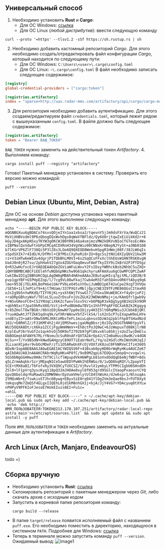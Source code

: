 ## Универсальный способ 
1. Необходимо установить **Rust** и **Cargo**:
	- Для ОС Windows: [ссылка](https://www.rust-lang.org/tools/install)
	- Для OC Linux (*любой дистрибутив*): ввести следующую команду 
```shell
curl --proto '=https' --tlsv1.2 -sSf https://sh.rustup.rs | sh
```
2. Необходимо добавить кастомный репозиторий *Cargo*. Для этого необходимо создать/отредактировать файл конфигурации *Cargo*, который находится по следующему пути:
	- Для ОС Windows: `C:\Users\<user>\.cargo\config.toml`
	- Для ОС Linux: `~\.cargo\config.toml`
	В файл необходимо записать следующее содержимое:
```toml
[registry]
global-credential-providers = ["cargo:token"]

[registries.artifactory]
index = "sparse+http://uav.radar-mms.com/artifactory/api/cargo/cargo-main/index/"
```
3. Для репозитория необходимо добавить аутентификацию. Для этого создаем/редактируем файл `credentials.toml`, который лежит рядом с вышеуказанным `config.toml`. В файле должно быть следующее содержимое:
```toml
[registries.artifactory]
token = "Bearer ВАШ_ТОКЕН"
```
`ВАШ_ТОКЕН` нужно заменить на действительный токен *Artifactory*.
4. Выполняем команду:
```shell
cargo install puff --registry "artifactory"   
```

Готово! Пакетный менеджер установлен в систему. Проверить его версию можно командой:
```shell
puff --version
```

## Debian Linux (Ubuntu, Mint, Debian, Astra)
Для ОС на основе *Debian* доступна установка через пакетный менеджер **apt**.
Для этого выполняем следующую команду:
```shell
echo "-----BEGIN PGP PUBLIC KEY BLOCK-----
mQGNBGXuu6gBDACo74sxsQOjeIYn1aa1xbsa2/tqevnY5jJm9dsFXrVa/WuQCz21
MxViXHBVxdml9P6zQbogEQsWvhDgs8qWaVfBFldz/Qy6U8rjtqwZxEiUikKd2r+6
kGyJD4gxAKpN5xyTKYW3gOKCWJB0YRN146a4smjmzsMW2kOKVvNIoCfGTesEc4Wx
vIBPNalQxVdwFtnbPpCMCq4CDXRnH34VgVWio90CNNxKr6BepNJYySt+a3Nb0180
b7lKGrVP6ZlF738Qi5P3lZ8s3LOo6Q9QXEOD8WebvHSpgR1HWej08F/38JLW6qIs
xSpdSXIk7r4IdO/K/DfMnl+CBfMScCXyhoRi8rZU+8gcSs2tNUi8XIyQbV21kw3M
rz+V3iHTw6eWIUu4dgrjP1TQbBhLM0VI+6s2SqQCsFFxXclhhEUsW1HN7RSK8vgN
Ua4J0n0jR27su/2phHakV27gUx4ZOGYOaq8mvuFAmFTkyI5Y9iIkBrU2PJPfD5gz
Q+R32wHufxcEJrUAEQEAAbQeZGViaWFuLWxvY2FsIDxyYWRhckBsb2NhbC5uZXQ+
iQHYBBMBCABCFiEElehfuNQbGpNKchw9G61qkchyruAFAmXuu6gCGwMFCQPCZwAF
CwkIBwIDIgIBBhUKCQgLAgQWAgMBAh4HAheAAAoJEButapHIcq7gitML/iQO3B/8
pvp1gpYBF+G5PHpEZop/l/7cg9VL08wFkaj7Cwb4eM3Ifah5Q4nvOR6YtAbyq9q6
lmo+953EjTELA9LBoPmGeiOArPVbLeO45snYOujJuWBD1p6T42uCpe29zgT3VVQo
/SE56+1itJePCof9+AjtTHUam/337PXGtvMbljQpjCNE3I9TFzME86OGsCItmxRO
oJsIg9b5nYwRKdQ/TIYYKjKL+yxXt6WjTVswGl7jlhGxu5HuWE8CX+f4yQ+joPJj
+raDRpGBhzyWaf/TOloL5LuuZrDsuFnjUsZGLK23WDWoNMaj+jo/KAmQfrlgwb9y
Y+NSvGResFC0+CS2YRUqCiXkKZcfwovlGsv5V/+bOPBpR3xkQgSygXB1kU2kV9OM
+qbhNSxcYJpaS9kRvX0O/Vztj4+PudBUm8w7BV1x1hhfPFqAFYOCXakB2k2Kgqyq
kr85ZHolTOw7BG8r/0bVzE0j6mwNY7pp0eIOjzy4H3I5lt6RqMWiu3JCbbkBjQRl
7ruoAQwAtJfTZkKSqdnq9k/wfXRrWAnwYbfZ+lkS4/lsX2nScP7uIXapwH9oLHYe
sndEtyZ3+aA5rONw56MGJKKCoMbxTeFL1miuLqbnso5DzWJq2pblFhp8TSHadNzd
163/+D8RHlZ//F31KMF4h2j4VjEM5hwesjgaUNgBbsrj0zIOy26SGTbNN6YpyVfi
WUJ5OQXA8Dt/cX6ka1ZCCjFgyWmHNmV++Eh8ctPoJQ9wC+6JzWepuxTd08KjlrN8
K/plEuPJ6rVuGf2o1qvkhsOj5OK9oT2792b97gPl8kvx6lu8S6jjsUoZlwjDmElu
ObBOGmqtAFANY67RLrYNsmu3cSuR0nAFrQXTA2ArOp4J/CIm0aHuui0wdK/v4dGN
Nj5u++T/Yx9B5dN+kNwdGAHgzyC89OT7iEaUrNoFL/Yq/o2XGdlcMxIWnhUHJqIJ
3LLsanXCpAvr9vbOcMOeF/zTi1O5ARwUnXFcOjVOXfzK8zuC0FhNRVeCIfz43605
8DxNrIopABEBAAGJAbwEGAEIACYWIQSV6F+41Bsak0pyHD0brWqRyHKu4AUCZe67
qAIbDAUJA8JnAAAKCRAbrWqRyHKu4P8fC/9xB9MZqpL67EOQuxSmopQ+cvvqwl+L
5GS0bNgGGHHwz0HAc7Xf9CilcflWpupdVkH6WPgLb81oVxdOdQqE6eNjfWBY+8ds
q5LZrmmAqkkrSzrjMEpqN1Ce5awUEDYPwWkIhERWGo/0/1uQO8kqRQY/LZpopVfI
SCE+tMX8aBI/T6FofxRy3VXQ9CyTUXCSZ/VjRvvlX1ymbyLYTPMtCIgbU0SHndDh
ZSl0+lF1pVrq3yscKyq118pQ32mJHOAe8xyl8fH53grd9SGlcIVaopPxaosvtCYQ
GpvQ6boldqrRuMawUs2OMW9WxrEpVumVHelytUlD4thWsHz/dJe6spr1/NlnuqAs
ZtMQvWb+E/fswkioSTJhc6Bywg+EByxSiE0rq941YlDgZVm3eQae9bsJrFUT8XyX
tmkqsqMe7ZmQSf4ELgxIIQEhL0jd1kM8nhGX1j+bjA/JjY4VG7+YDAcyuq0tXYLw
nPHPyV9PFKIoFJesoE7HokEIuzs8EI+Fu1c=
=ah1L
-----END PGP PUBLIC KEY BLOCK-----" > ~/.cache/apt-key/debian-local.pub && sudo apt-key add ~/.cache/apt-key/debian-local.pub && `echo 'deb http://ИМЯ_ПОЛЬЗОВАТЕЛЯ:ТОКЕН@213.170.107.251/artifactory/radar-local-repo astra main'>>/etc/apt/sources.list` && sudo apt update && sudo apt install -y puff
```
Поля `ИМЯ_ПОЛЬЗОВАТЕЛЯ` и `ТОКЕН` необходимо заменить на актуальные данные для аутентификации в *Artifactory*.
## Arch Linux (Arch, Manjaro, EndeavourOS)
todo =)

## Сборка вручную
- Необходимо установить **Rust**: [ссылка](https://www.rust-lang.org/tools/install)
- Склонировать репозиторий с пакетным менеджером через *Git*, либо скачать архив с исходным кодом
- Запустить в корневой папке репозитория команду:
  ```shell
  cargo build --release
	```
- В папке `target/release` появится исполняемый файл с названием `puff.exe`. Его необходимо поместить в директорию, находящуюся в системном `PATH`. Подробнее для Windows: [ссылка](https://learn.microsoft.com/ru-ru/previous-versions/office/developer/sharepoint-2010/ee537574(v=office.14))
- Теперь в терминале можно запустить команду `puff --version`. Ожидаемый вывод:
![image1](img1.png)